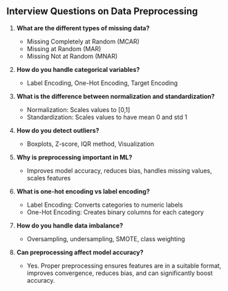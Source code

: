 ## Interview Questions on Data Preprocessing

1. **What are the different types of missing data?**  
   - Missing Completely at Random (MCAR)  
   - Missing at Random (MAR)  
   - Missing Not at Random (MNAR)

2. **How do you handle categorical variables?**  
   - Label Encoding, One-Hot Encoding, Target Encoding

3. **What is the difference between normalization and standardization?**  
   - Normalization: Scales values to [0,1]  
   - Standardization: Scales values to have mean 0 and std 1

4. **How do you detect outliers?**  
   - Boxplots, Z-score, IQR method, Visualization

5. **Why is preprocessing important in ML?**  
   - Improves model accuracy, reduces bias, handles missing values, scales features

6. **What is one-hot encoding vs label encoding?**  
   - Label Encoding: Converts categories to numeric labels  
   - One-Hot Encoding: Creates binary columns for each category

7. **How do you handle data imbalance?**  
   - Oversampling, undersampling, SMOTE, class weighting

8. **Can preprocessing affect model accuracy?**  
   -  Yes. Proper preprocessing ensures features are in a suitable format, improves convergence, reduces bias, and can significantly boost accuracy.
